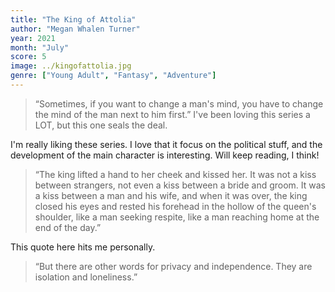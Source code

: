 ```yaml
---
title: "The King of Attolia"
author: "Megan Whalen Turner"
year: 2021
month: "July"
score: 5
image: ../kingofattolia.jpg
genre: ["Young Adult", "Fantasy", "Adventure"]
---
```


> “Sometimes, if you want to change a man's mind, you have to change the mind of the man next to him first.”
> I've been loving this series a LOT, but this one seals the deal.

I'm really liking these series. I love that it focus on the political stuff, and the development of the main character is interesting. Will keep reading, I think!

> “The king lifted a hand to her cheek and kissed her. It was not a kiss between strangers, not even a kiss between a bride and groom. It was a kiss between a man and his wife, and when it was over, the king closed his eyes and rested his forehead in the hollow of the queen's shoulder, like a man seeking respite, like a man reaching home at the end of the day.”

This quote here hits me personally.

> “But there are other words for privacy and independence. They are isolation and loneliness.”
